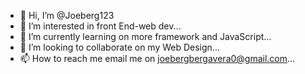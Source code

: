 - 👋 Hi, I’m @Joeberg123
- 👀 I’m interested in front End-web dev...
- 🌱 I’m currently learning on more framework and JavaScript...
- 💞️ I’m looking to collaborate on my Web Design...
- 📫 How to reach me email me on joebergbergavera0@gmail.com...

<!---
Joeberg123/Joeberg123 is a ✨ special ✨ repository because its `README.md` (this file) appears on your GitHub profile.
You can click the Preview link to take a look at your changes.
--->
